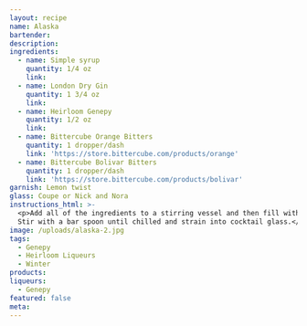 ```yaml
---
layout: recipe
name: Alaska
bartender:
description:
ingredients:
  - name: Simple syrup
    quantity: 1/4 oz
    link:
  - name: London Dry Gin
    quantity: 1 3/4 oz
    link:
  - name: Heirloom Genepy
    quantity: 1/2 oz
    link:
  - name: Bittercube Orange Bitters
    quantity: 1 dropper/dash
    link: 'https://store.bittercube.com/products/orange'
  - name: Bittercube Bolivar Bitters
    quantity: 1 dropper/dash
    link: 'https://store.bittercube.com/products/bolivar'
garnish: Lemon twist
glass: Coupe or Nick and Nora
instructions_html: >-
  <p>Add all of the ingredients to a stirring vessel and then fill with ice.
  Stir with a bar spoon until chilled and strain into cocktail glass.</p>
image: /uploads/alaska-2.jpg
tags:
  - Genepy
  - Heirloom Liqueurs
  - Winter
products:
liqueurs:
  - Genepy
featured: false
meta:
---
```


